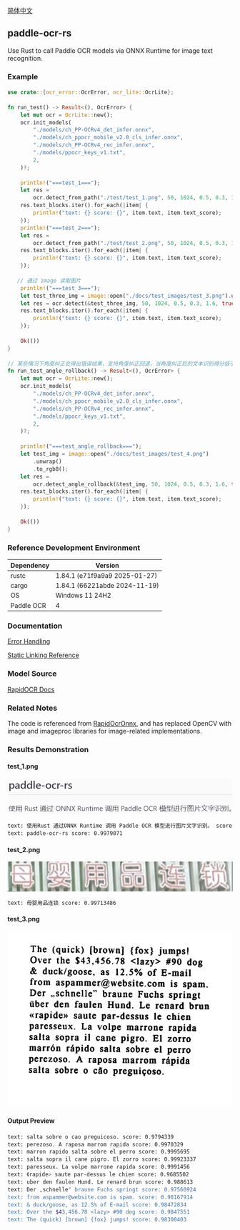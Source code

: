 [简体中文](./docs/README_zh-Hans.md)

## paddle-ocr-rs

Use Rust to call Paddle OCR models via ONNX Runtime for image text recognition.

### Example

```rust
use crate::{ocr_error::OcrError, ocr_lite::OcrLite};

fn run_test() -> Result<(), OcrError> {
    let mut ocr = OcrLite::new();
    ocr.init_models(
        "./models/ch_PP-OCRv4_det_infer.onnx",
        "./models/ch_ppocr_mobile_v2.0_cls_infer.onnx",
        "./models/ch_PP-OCRv4_rec_infer.onnx",
        "./models/ppocr_keys_v1.txt",
        2,
    )?;

    println!("===test_1===");
    let res =
        ocr.detect_from_path("./test/test_1.png", 50, 1024, 0.5, 0.3, 1.6, true, false)?;
    res.text_blocks.iter().for_each(|item| {
        println!("text: {} score: {}", item.text, item.text_score);
    });
    println!("===test_2===");
    let res =
        ocr.detect_from_path("./test/test_2.png", 50, 1024, 0.5, 0.3, 1.6, true, false)?;
    res.text_blocks.iter().for_each(|item| {
        println!("text: {} score: {}", item.text, item.text_score);
    });

   // 通过 image 读取图片
    println!("===test_3===");
    let test_three_img = image::open("./docs/test_images/test_3.png").unwrap().to_rgb8();
    let res = ocr.detect(&test_three_img, 50, 1024, 0.5, 0.3, 1.6, true, false)?;
    res.text_blocks.iter().for_each(|item| {
        println!("text: {} score: {}", item.text, item.text_score);
    });

    Ok(())
}

// 某些情况下角度纠正会得出错误结果，支持角度纠正回退，当角度纠正后的文本识别得分低于指定值（或为 NaN）时，将使用进行角度纠正前的图片进行识别
fn run_test_angle_rollback() -> Result<(), OcrError> {
    let mut ocr = OcrLite::new();
    ocr.init_models(
        "./models/ch_PP-OCRv4_det_infer.onnx",
        "./models/ch_ppocr_mobile_v2.0_cls_infer.onnx",
        "./models/ch_PP-OCRv4_rec_infer.onnx",
        "./models/ppocr_keys_v1.txt",
        2,
    )?;

    println!("===test_angle_rollback===");
    let test_img = image::open("./docs/test_images/test_4.png")
        .unwrap()
        .to_rgb8();
    let res =
        ocr.detect_angle_rollback(&test_img, 50, 1024, 0.5, 0.3, 1.6, true, false, 0.0)?;
    res.text_blocks.iter().for_each(|item| {
        println!("text: {} score: {}", item.text, item.text_score);
    });

    Ok(())
}
```

### Reference Development Environment

| Dependency | Version                      |
| ---------- | ---------------------------- |
| rustc      | 1.84.1 (e71f9a9a9 2025-01-27) |
| cargo      | 1.84.1 (66221abde 2024-11-19) |
| OS         | Windows 11 24H2              |
| Paddle OCR | 4                            |

### Documentation

[Error Handling](/docs/error/index.md)

[Static Linking Reference](/docs/staticLinking/index.md)

### Model Source

[RapidOCR Docs](https://rapidai.github.io/RapidOCRDocs/main/model_list/)

### Related Notes

The code is referenced from [RapidOcrOnnx](https://github.com/RapidAI/RapidOcrOnnx), and has replaced OpenCV with image and imageproc libraries for image-related implementations.

### Results Demonstration

#### test_1.png

![test_1](/docs/test_images/test_1.png)

```bash
text: 使用Rust 通过ONNX Runtime 调用 Paddle OCR 模型进行图片文字识别。 score: 0.95269924
text: paddle-ocr-rs score: 0.9979071
```

#### test_2.png

![test_2](/docs/test_images/test_2.png)

```bash
text: 母婴用品连锁 score: 0.99713486
```

#### test_3.png

![test_3](/docs/test_images/test_3.png)

#### Output Preview

```bash
text: salta sobre o cao preguicoso. score: 0.9794339
text: perezoso. A raposa marrom rapida score: 0.9970329
text: marron rapido salta sobre el perro score: 0.9995695
text: salta sopra il cane pigro. El zorro score: 0.99923337
text: paresseux. La volpe marrone rapida score: 0.9991456
text: 《rapide> saute par-dessus le chien score: 0.9685502
text: uber den faulen Hund. Le renard brun score: 0.988613
text: Der ,schnelle" braune Fuchs springt score: 0.97560924
text: from aspammer@website.com is spam. score: 0.98167914
text: & duck/goose, as 12.5% of E-mail score: 0.98472834
text: Over the $43,456.78 <lazy> #90 dog score: 0.9847551
text: The (quick) [brown] {fox} jumps! score: 0.98300403
```
